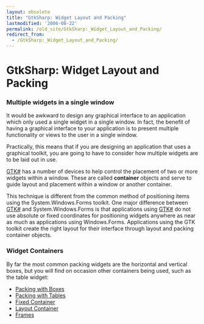 ```yaml
---
layout: obsolete
title: "GtkSharp: Widget Layout and Packing"
lastmodified: '2006-08-22'
permalink: /old_site/GtkSharp:_Widget_Layout_and_Packing/
redirect_from:
  - /GtkSharp:_Widget_Layout_and_Packing/
---
```


GtkSharp: Widget Layout and Packing
===================================

### Multiple widgets in a single window

It would be awkward to design any graphical interface to an application which only used a single widget in a single window. In fact, the benefit of having a graphical interface to your application is to present multiple functionality or views to the user in a single window.

Practically, this means that if you are designing an application that uses a graphical toolkit, you are going to have to consider how multiple widgets are to be laid out in use.

[GTK\#]({{site.github.url}}/old_site/GtkSharp "GtkSharp") has a number of devices to help control the placement of two or more widgets within a window. These are called **container** objects and serve to guide layout and placement within a window or another container.

This technique is different from the common method of positioning items using the System.Windows.Forms toolkit. One major difference between [GTK\#]({{site.github.url}}/old_site/GtkSharp "GtkSharp") and System.Windows.Forms is that applications using [GTK\#]({{site.github.url}}/old_site/GtkSharp "GtkSharp") do not use absolute or fixed coordinates for positioning widgets anywhere as near as much as applications using Windows.Forms. Applications using the GTK toolkit create the right layout for their interface through layout and packing container objects.

### Widget Containers

By far the most common packing widgets are the horizontal and vertical boxes, but you will find on occasion other containers being used, such as the table widget:

-   [Packing with Boxes]({{site.github.url}}/old_site/GtkSharp:_Packing_with_Boxes "GtkSharp: Packing with Boxes")
-   [Packing with Tables]({{site.github.url}}/old_site/GtkSharp:_Packing_with_Tables "GtkSharp: Packing with Tables")
-   [Fixed Container]({{site.github.url}}/old_site/GtkSharp:_Fixed_Container "GtkSharp: Fixed Container")
-   [Layout Container]({{site.github.url}}/old_site/GtkSharp:_Layout_Container "GtkSharp: Layout Container")
-   [Frames]({{site.github.url}}/old_site/GtkSharp:_Frames "GtkSharp: Frames")


